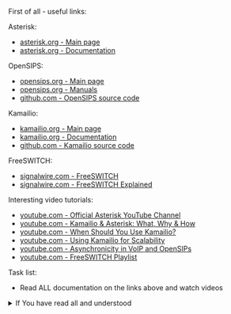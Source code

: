 First of all - useful links:

Asterisk:
- [asterisk.org - Main page](https://www.asterisk.org/)
- [asterisk.org - Documentation](https://www.asterisk.org/community/documentation/)

OpenSIPS:
- [opensips.org - Main page](https://opensips.org/)
- [opensips.org - Manuals](https://www.opensips.org/Documentation/Manuals)
- [github.com - OpenSIPS source code](https://github.com/OpenSIPS/opensips)

Kamailio:
- [kamailio.org - Main page](https://www.kamailio.org/w/)
- [kamailio.org - Documentation](https://www.kamailio.org/w/documentation/)
- [github.com - Kamailio source code](https://github.com/kamailio/kamailio)

FreeSWITCH:
- [signalwire.com - FreeSWITCH](https://signalwire.com/freeswitch)
- [signalwire.com - FreeSWITCH Explained](https://developer.signalwire.com/freeswitch/FreeSWITCH-Explained/)

Interesting video tutorials:
- [youtube.com - Official Asterisk YouTube Channel](https://www.youtube.com/asteriskvideos)
- [youtube.com - Kamailio & Asterisk: What, Why & How](https://www.youtube.com/watch?v=NbsP4u6T8bs)
- [youtube.com - When Should You Use Kamailio?](https://www.youtube.com/watch?v=IaYOboZQEw0)
- [youtube.com - Using Kamailio for Scalability](https://www.youtube.com/watch?v=54qQewLEb3E)
- [youtube.com - Asynchronicity in VoIP and OpenSIPs](https://www.youtube.com/watch?v=gbBh6I48vv0)
- [youtube.com - FreeSWITCH Playlist](https://www.youtube.com/playlist?list=PLcrU7LQXdqpezY3jiVuKMQhbd0Brafz1D)

Task list:
- Read ALL documentation on the links above and watch videos

<details><summary>If You have read all and understood</summary>
<pre>
`touch IReadAllAndUndnderstood`{{exec}}
</pre>
